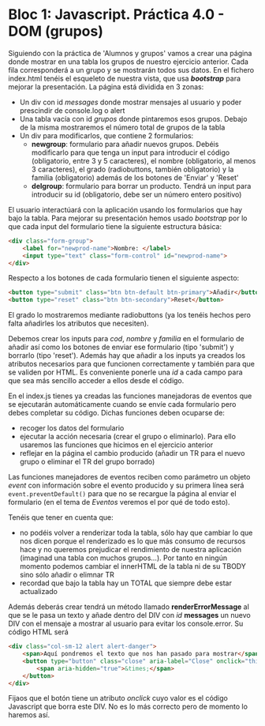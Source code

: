 # Bloc 1: Javascript. Práctica 4.0 - DOM (grupos)
Siguiendo con la práctica de 'Alumnos y grupos' vamos a crear una página donde mostrar en una tabla los grupos de nuestro ejercicio anterior. Cada fila corresponderá a un grupo y se mostrarán todos sus datos. En el fichero index.html tenéis el esqueleto de nuestra vista, que usa **_bootstrap_** para mejorar la presentación. La página está dividida en 3 zonas:
- Un div con id _messages_ donde mostrar mensajes al usuario y poder prescindir de console.log o alert
- Una tabla vacía con id _grupos_ donde pintaremos esos grupos. Debajo de la misma mostraremos el número total de grupos de la tabla
- Un div para modificarlos, que contiene 2 formularios:
    - **newgroup**: formulario para añadir nuevos grupos. Debéis modificarlo para que tenga un input para introducir el código (obligatorio, entre 3 y 5 caracteres), el nombre (obligatorio, al menos 3 caracteres), el grado (radiobuttons, también obligatorio) y la familia (obligatorio) además de los botones de 'Enviar' y 'Reset'
    - **delgroup**: formulario para borrar un producto. Tendrá un input para introducir su id (obligatorio, debe ser un número entero positivo)

El usuario interactúará con la aplicación usando los formularios que hay bajo la tabla. Para mejorar su presentación hemos usado _bootstrap_ por lo que cada input del formulario tiene la siguiente estructura básica:
```html
<div class="form-group">
    <label for="newprod-name">Nombre: </label>
    <input type="text" class="form-control" id="newprod-name">
</div>
```

Respecto a los botones de cada formulario tienen el siguiente aspecto:
```html
<button type="submit" class="btn btn-default btn-primary">Añadir</button>
<button type="reset" class="btn btn-secondary">Reset</button>
```

El grado lo mostraremos mediante radiobuttons (ya los tenéis hechos pero falta añadirles los atributos que necesiten).

Debemos crear los inputs para _cod_, _nombre_ y _familia_ en el formulario de añadir así como los botones de enviar ese formulario (tipo 'submit') y borrarlo (tipo 'reset'). Además hay que añadir a los inputs ya creados los atributos necesarios para que funcionen correctamente y también para que se validen por HTML.  Es conveniente ponerle una _id_ a cada campo para que sea más sencillo acceder a ellos desde el código.

En el index.js tienes ya creadas las funciones manejadoras de eventos que se ejecutarán automáticamente cuando se envíe cada formulario pero debes completar su código. Dichas funciones deben ocuparse de:
- recoger los datos del formulario
- ejecutar la acción necesaria (crear el grupo o eliminarlo). Para ello usaremos las funciones que hicimos en el ejercicio anterior
- reflejar en la página el cambio producido (añadir un TR para el nuevo grupo o eliminar el TR del grupo borrado)

Las funciones manejadores de eventos reciben como parámetro un objeto _event_ con información sobre el evento producido y su primera línea será `event.preventDefault()` para que no se recargue la página al enviar el formulario (en el tema de _Eventos_ veremos el por qué de todo esto). 

Tenéis que tener en cuenta que:
- no podéis volver a renderizar toda la tabla, sólo hay que cambiar lo que nos dicen porque el renderizado es lo que más consumo de recursos hace y no queremos prejudicar el rendimiento de nuestra aplicación (imaginad una tabla con muchos grupos...). Por tanto en ningún momento podemos cambiar el innerHTML de la tabla ni de su TBODY sino sólo añadir o elimnar TR
- recordad que bajo la tabla hay un TOTAL que siempre debe estar actualizado

Además deberás crear tendrá un método llamado **renderErrorMessage** al que se le pasa un texto y añade dentro del DIV con _id_ **messages** un nuevo DIV con el mensaje a mostrar al usuario para evitar los console.error. Su código HTML será
```html
<div class="col-sm-12 alert alert-danger">
    <span>Aquí pondremos el texto que nos han pasado para mostrar</span>
    <button type="button" class="close" aria-label="Close" onclick="this.parentElement.remove()">
        <span aria-hidden="true">&times;</span>
    </button>
</div>
```

Fijaos que el botón tiene un atributo _onclick_ cuyo valor es el código Javascript que borra este DIV. No es lo más correcto pero de momento lo haremos así.
